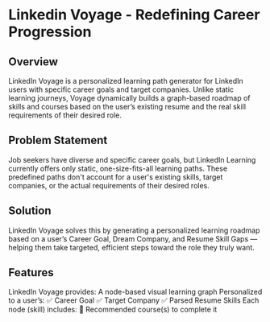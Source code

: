# Linkedin Voyage - Redefining Career Progression

## Overview
LinkedIn Voyage is a personalized learning path generator for LinkedIn users with specific career goals and target companies. Unlike static learning journeys, Voyage dynamically builds a graph-based roadmap of skills and courses based on the user’s existing resume and the real skill requirements of their desired role.

## Problem Statement
Job seekers have diverse and specific career goals, but LinkedIn Learning currently offers only static, one-size-fits-all learning paths. These predefined paths don't account for a user's existing skills, target companies, or the actual requirements of their desired roles.

## Solution 

LinkedIn Voyage solves this by generating a personalized learning roadmap based on a user’s Career Goal, Dream Company, and Resume Skill Gaps — helping them take targeted, efficient steps toward the role they truly want.

## Features

LinkedIn Voyage provides:
A node-based visual learning graph
Personalized to a user’s:
✅ Career Goal
✅ Target Company
✅ Parsed Resume Skills
Each node (skill) includes:
📘 Recommended course(s) to complete it
